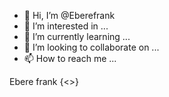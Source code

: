- 👋 Hi, I’m @Eberefrank
- 👀 I’m interested in ...
- 🌱 I’m currently learning ...
- 💞️ I’m looking to collaborate on ...
- 📫 How to reach me ...

<!---
Eberefrank/Eberefrank is a ✨ special ✨ repository because its `README.md` (this file) appears on your GitHub profile.
You can click the Preview link to take a look at your changes.
--->
Ebere frank {<>}
